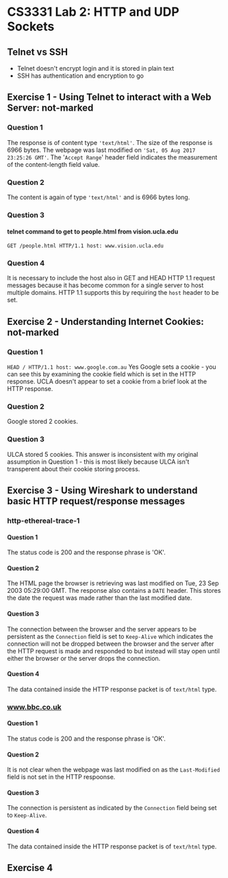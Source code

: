 # CS3331 Lab 2: HTTP and UDP Sockets

## Telnet vs SSH
* Telnet doesn't encrypt login and it is stored in plain text
* SSH has authentication and encryption to go

## Exercise 1 - Using Telnet to interact with a Web Server: not-marked

### Question 1

The response is of content type `'text/html'`. The size of the response is 6966 bytes. The webpage was last modified on `'Sat, 05 Aug 2017 23:25:26 GMT'`. The '`Accept Range`' header field indicates the measurement of the content-length field value.

### Question 2

The content is again of type `'text/html'` and is 6966 bytes long.

### Question 3

#### telnet command to get to people.html from vision.ucla.edu
`GET /people.html HTTP/1.1
host: www.vision.ucla.edu`

### Question 4
It is necessary to include the host also in GET and HEAD HTTP 1.1 request messages because it has become common for a single server to host multiple domains. HTTP 1.1 supports this by requiring the `host` header to be set.

## Exercise 2 - Understanding Internet Cookies: not-marked

### Question 1

`HEAD / HTTP/1.1 host: www.google.com.au`
Yes Google sets a cookie - you can see this by examining the cookie field which is set in the HTTP response. UCLA doesn't appear to set a cookie from a brief look at the HTTP response.

### Question 2
Google stored 2 cookies.

### Question 3
ULCA stored 5 cookies. This answer is inconsistent with my original assumption in Question 1 - this is most likely because ULCA isn't transperent about their cookie storing process.

## Exercise 3 - Using Wireshark to understand basic HTTP request/response messages

### http-ethereal-trace-1 
#### Question 1 
The status code is 200 and the response phrase is 'OK'. 

#### Question 2 
The HTML page the browser is retrieving was last modified on Tue, 23 Sep 2003 05:29:00 GMT. The response also contains a `DATE` header. This stores the date the request was made rather than the last modified date.

#### Question 3
The connection between the browser and the server appears to be persistent as the `Connection` field is set to `Keep-Alive` which indicates the connection will not be dropped between the browser and the server after the HTTP request is made and responded to but instead will stay open until either the browser or the server drops the connection.

#### Question 4
The data contained inside the HTTP response packet is of `text/html` type.

### www.bbc.co.uk
#### Question 1
The status code is 200 and the response phrase is 'OK'.

#### Question 2
It is not clear when the webpage was last modified on as the `Last-Modified` field is not set in the HTTP respoonse. 

#### Question 3
The connection is persistent as indicated by the `Connection` field being set to `Keep-Alive`.

#### Question 4
The data contained inside the HTTP response packet is of `text/html` type.

## Exercise 4



